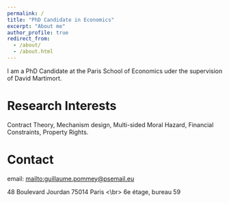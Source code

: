 ```yaml
---
permalink: /
title: "PhD Candidate in Economics"
excerpt: "About me"
author_profile: true
redirect_from: 
  - /about/
  - /about.html
---
```


I am a PhD Candidate at the Paris School of Economics uder the supervision of David Martimort.

Research Interests
=====

Contract Theory, Mechanism design, Multi-sided Moral Hazard, Financial Constraints, Property Rights.

Contact
=======

email: <mailto:guillaume.pommey@psemail.eu> 

48 Boulevard Jourdan 75014 Paris <\br>
6e étage, bureau 59

